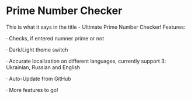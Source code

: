 # Prime Number Checker

This is what it says in the title - Ultimate Prime Number Checker!
Features: 

· Checks, if entered numner prime or not

· Dark/Light theme switch

· Accurate localization on different languages, currently support 3: Ukrainian, Russian and English

· Auto-Update from GitHub

· More features to go!
